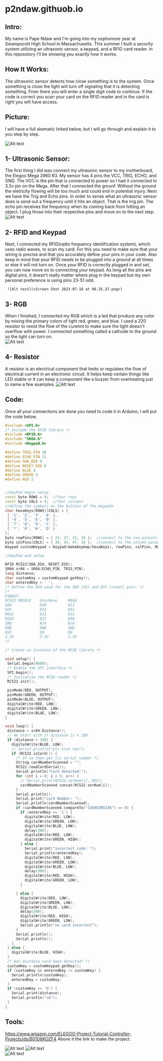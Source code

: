 # p2ndaw.githuob.io
  
## Intro:

My name is Pape Ndaw and I'm going into my sophomore year at Swampscott High School in Massachusetts. This summer I built a security system utilizing an ultrasonic sensor, a keypad, and a RFID card reader. In this reposotory I'll be showing you exactly how it works.

## How It Works:

The ultrasonic sensor detects how close something is to the system. Once something is close the light will turn off signaling that it is detecting something. From there you will enter a single digit code to continue. If the code is correct you scan your card on the RFID reader and in the card is right you will have access.
   
## Picture:

I will have a full skematic linked below, but I will go through and explain it to you step by step.

![Alt text](<Screen Shot 2023-07-17 at 22.15.27.png>)








                            
 ## 1- Ultrasonic Sensor:

The first thing I did was connect my ultrasonic sensor to my motherboard, the Elegoo Mega 2960 R3. My sensor has 4 pins the VCC, TRIG, ECHO, and GND. The VCC is the pin that is connected to power so I had it connected to 3.3v pin on the Mega. After that I connected the grounf. Without the ground the eletricity flowing will be too much and could end in potential injury. Next we have the Trig and Echo pins. In order to sense what an ultrasonic sensor does is send out a frequency until it hits an object. That is the trig pin. The echo pin receives the frequency when its coming back from hitting an object. I plug those into their respective pins and move on to the next step.
![Alt text](<Screen Shot 2023-07-17 at 22.18.41.png>)


## 2- RFID and Keypad       

Next, I connected my RFID(radio frequency identification system), which uses radio waves, to scan my card. For this you need to make sure that your wiring is precise and that you accurately define your pins in your code. Also keep in mind that your RFID needs to be plugged into a ground at all times or else it will not turn on. Once your RFID is correctly plugged in and set, you can now move on to connecting your keypad. As long all the pins are digital pins, it doesn't really matter where plug in the keypad but my own personal preference is using pins 23-51 odd.

     ![Alt text](<Screen Shot 2023-07-18 at 00.35.37.png>)
                                  
## 3- RGB
        
When I finished, I connected my RGB which is a led that produce any color by mixing the primary colors of light red, green, and blue. I used a 220 resistor to resist the flow of the curennt to make sure the light doesn't overflow with power. I connected something called a cathode to the ground so the light can turn on.        
![Alt text](Unknown.png)

## 4- Resistor

A resistor is an electrical component that limits or regulates the flow of electrical current in an electronic circuit. It helps keep certain things like LED stable or it can keep a component like a buzzer from overheating just to name a few examples.
![Alt text](R30220S-2-2.jpeg)

## Code:

 Once all your connections are done you need to code it in Arduino, I will put the code below.
 ```C++
#include <SPI.h>
/* Include the RFID library */
#include <RFID.h>
#include "SR04.h"
#include <Keypad.h>

#define TRIG_PIN 10
#define ECHO_PIN 11
#define SDA_DIO 9
#define RESET_DIO 8
#define BLUE 4
#define GREEN 3
#define RED 2


//KeyPad begin setup
const byte ROWS = 4;  //four rows
const byte COLS = 4;  //four columns
//define the cymbols on the buttons of the keypads
char hexaKeys[ROWS][COLS] = {
  { '1', '2', '3', 'A' },
  { '4', '5', '6', 'B' },
  { '7', '8', '9', 'C' },
  { '*', '0', '#', 'D' }
};
byte rowPins[ROWS] = { 23, 27, 31, 35 };  //connect to the row pinouts of the keypad
byte colPins[COLS] = { 39, 43, 47, 24 };  //connect to the column pinouts of the keypad
Keypad customKeypad = Keypad(makeKeymap(hexaKeys), rowPins, colPins, ROWS, COLS);

//KeyPad end setup

RFID RC522(SDA_DIO, RESET_DIO);
SR04 sr04 = SR04(ECHO_PIN, TRIG_PIN);
long distance;
char customKey = customKeypad.getKey();
char enteredKey = ' ';
/* Define the DIO used for the SDA (SS) and RST (reset) pins. */
/*
PINOUT:
RC522 MODULE    Uno/Nano     MEGA
SDA             D10          D11
SCK             D13          D52
MOSI            D11          D51
MISO            D12          D50
IRQ             N/A          N/A
GND             GND          GND
RST             D9           D8
3.3V            3.3V         3.3V
*/

/* Create an instance of the RFID library */

void setup() {
  Serial.begin(9600);
  /* Enable the SPI interface */
  SPI.begin();
  /* Initialise the RFID reader */
  RC522.init();

  pinMode(RED, OUTPUT);
  pinMode(GREEN, OUTPUT);
  pinMode(BLUE, OUTPUT);
  digitalWrite(RED, LOW);
  digitalWrite(GREEN, LOW);
  digitalWrite(BLUE, LOW);
}

void loop() {
  distance = sr04.Distance();
  // We start with if distance is < 100
  if (distance < 100) {
    digitalWrite(BLUE, LOW);
    // Serial.println("pls scan now");
    if (RC522.isCard()) {
      /* If so then get its serial number */
      String cardNumberScanned = "";
      RC522.readCardSerial();
      Serial.println("Card detected:");
      for (int i = 0; i < 5; i++) {
        // Serial.print(RC522.serNum[i], DEC);
        cardNumberScanned.concat(RC522.serNum[i]);
      }
      Serial.println();
      Serial.print("card Number: ");
      Serial.println(cardNumberScanned);
      if (cardNumberScanned.compareTo("13646395236") == 0) {
        if (enteredKey == '1') {
          digitalWrite(RED, LOW);
          digitalWrite(GREEN, LOW);
          digitalWrite(BLUE, LOW);
          delay(300);
          digitalWrite(RED, LOW);
          digitalWrite(GREEN, HIGH);
        } else {
          Serial.print("incorrect code: ");
          Serial.println(enteredKey);
          digitalWrite(RED, LOW);
          digitalWrite(GREEN, LOW);
          digitalWrite(BLUE, LOW);
          delay(300);
          digitalWrite(RED, HIGH);
          digitalWrite(GREEN, LOW);
        }

      } else {
        digitalWrite(RED, LOW);
        digitalWrite(GREEN, LOW);
        digitalWrite(BLUE, LOW);
        delay(300);
        digitalWrite(RED, HIGH);
        digitalWrite(GREEN, LOW);
        Serial.println("no card incorrect");
      }
      Serial.println();
      Serial.println();
    }
  } else {
    digitalWrite(BLUE, HIGH);
  }
  /* Has distance card been detected? */
  customKey = customKeypad.getKey();
  if (customKey && enteredKey != customKey) {
    Serial.println(customKey);
    enteredKey = customKey;
  }
  if (customKey == 'D') {
    Serial.print(distance);
    Serial.println("cm");
  }
}
```
                                  

## Tools:

https://www.amazon.com/ELEGOO-Project-Tutorial-Controller-Projects/dp/B01D8KOZF4
Above it the link to make the project.

![Alt text](6177CmL0Q1L.jpeg)
![Alt text](R30220S-2-1.jpeg)   
![Alt text](AD217-2.jpeg)